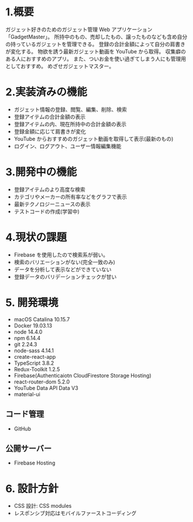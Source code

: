 # 1.概要

ガジェット好きのためのガジェット管理 Web アプリケーション「GadgetMaster」。
所持中のもの、売却したもの、譲ったものなども含め自分の持っているガジェットを管理できる。
登録の合計金額によって自分の肩書きが変化する。
物欲を誘う最新ガジェット動画を YouTube から取得。
収集癖のある人におすすめのアプリ。
また、ついお金を使い過ぎてしまう人にも管理用としておすすめ。
めざせガジェットマスター。

# 2.実装済みの機能

- ガジェット情報の登録、閲覧、編集、削除、検索
- 登録アイテムの合計金額の表示
- 登録アイテムの内、現在所持中の合計金額の表示
- 登録金額に応じて肩書きが変化
- YouTube からおすすめのガジェット動画を取得して表示(最新のもの)
- ログイン、ログアウト、ユーザー情報編集機能

# 3.開発中の機能

- 登録アイテムのより高度な検索
- カテゴリやメーカーの所有率などをグラフで表示
- 最新テクノロジーニュースの表示
- テストコードの作成(学習中)

# 4.現状の課題

- Firebase を使用したので検索系が弱い。
- 検索のバリエーションがない(完全一致のみ)
- データを分析して表示などができていない
- 登録データのバリデーションチェックが甘い

# 5. 開発環境

- macOS Catalina 10.15.7
- Docker 19.03.13
- node 14.4.0
- npm 6.14.4
- git 2.24.3
- node-sass 4.14.1
- create-react-app
- TypeScript 3.8.2
- Redux-Toolkit 1.2.5
- Firebase(Authenticaiotn CloudFirestore Storage Hosting)
- react-router-dom 5.2.0
- YouTube Data API Data V3
- material-ui

## コード管理

- GitHub

## 公開サーバー

- Firebase Hosting

# 6. 設計方針

- CSS 設計: CSS modules
- レスポンシブ対応はモバイルファーストコーディング
